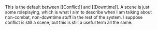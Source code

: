 This is the default between [[Conflict]] and [[Downtime]].
A scene is just some roleplaying, which is what I aim to describe when I am talking about non-combat, non-downtime stuff in the rest of the system. I suppose conflict is still a scene, but this is still a useful term all the same.